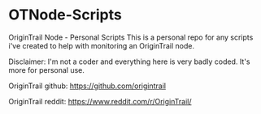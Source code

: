 # OTNode-Scripts
OriginTrail Node - Personal Scripts
This is a personal repo for any scripts i've created to help with monitoring an OriginTrail node.

Disclaimer: I'm not a coder and everything here is very badly coded. It's more for personal use.

OriginTrail github: https://github.com/origintrail

OriginTrail reddit: https://www.reddit.com/r/OriginTrail/
